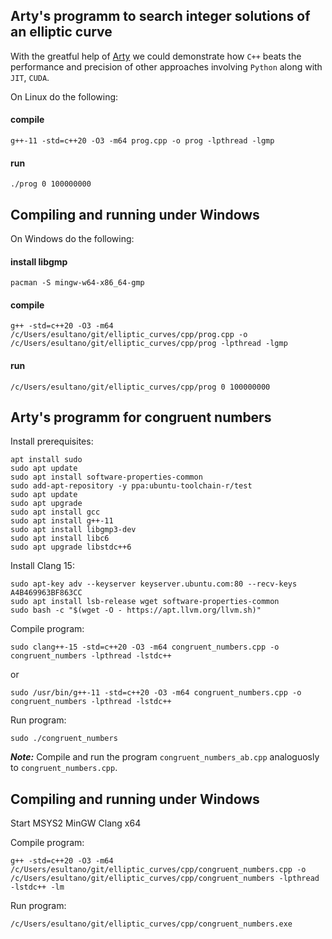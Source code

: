 ## Arty's programm to search integer solutions of an elliptic curve
With the greatful help of [Arty](https://chat.stackoverflow.com/users/941531/arty) we could demonstrate how `C++` beats the performance and precision of other approaches involving `Python` along with `JIT`, `CUDA`.

On Linux do the following:

#### compile

```console
g++-11 -std=c++20 -O3 -m64 prog.cpp -o prog -lpthread -lgmp
```

#### run

```console
./prog 0 100000000
```

## Compiling and running under Windows
On Windows do the following:

#### install libgmp

```console
pacman -S mingw-w64-x86_64-gmp
```

#### compile

```console
g++ -std=c++20 -O3 -m64 /c/Users/esultano/git/elliptic_curves/cpp/prog.cpp -o /c/Users/esultano/git/elliptic_curves/cpp/prog -lpthread -lgmp
```

#### run

```console
/c/Users/esultano/git/elliptic_curves/cpp/prog 0 100000000
```

## Arty's programm for congruent numbers

Install prerequisites:

```console
apt install sudo
sudo apt update
sudo apt install software-properties-common
sudo add-apt-repository -y ppa:ubuntu-toolchain-r/test
sudo apt update
sudo apt upgrade
sudo apt install gcc
sudo apt install g++-11
sudo apt install libgmp3-dev
sudo apt install libc6
sudo apt upgrade libstdc++6
```

Install Clang 15:

```console
sudo apt-key adv --keyserver keyserver.ubuntu.com:80 --recv-keys A4B469963BF863CC
sudo apt install lsb-release wget software-properties-common
sudo bash -c "$(wget -O - https://apt.llvm.org/llvm.sh)"
```

Compile program:

```console
sudo clang++-15 -std=c++20 -O3 -m64 congruent_numbers.cpp -o congruent_numbers -lpthread -lstdc++
```
or
```console
sudo /usr/bin/g++-11 -std=c++20 -O3 -m64 congruent_numbers.cpp -o congruent_numbers -lpthread -lstdc++
```

Run program:

```console
sudo ./congruent_numbers
```

***Note:*** Compile and run the program `congruent_numbers_ab.cpp` analoguosly to `congruent_numbers.cpp`.

## Compiling and running under Windows
Start MSYS2 MinGW Clang x64

Compile program:

```console
g++ -std=c++20 -O3 -m64 /c/Users/esultano/git/elliptic_curves/cpp/congruent_numbers.cpp -o /c/Users/esultano/git/elliptic_curves/cpp/congruent_numbers -lpthread -lstdc++ -lm
```

Run program:

```console
/c/Users/esultano/git/elliptic_curves/cpp/congruent_numbers.exe
```

